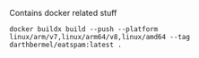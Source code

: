 Contains docker related stuff

```
docker buildx build --push --platform linux/arm/v7,linux/arm64/v8,linux/amd64 --tag darthbermel/eatspam:latest .
```